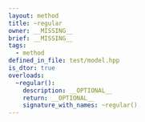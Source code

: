 ```yaml
---
layout: method
title: ~regular
owner: __MISSING__
brief: __MISSING__
tags:
  - method
defined_in_file: test/model.hpp
is_dtor: true
overloads:
  ~regular():
    description: __OPTIONAL__
    return: __OPTIONAL__
    signature_with_names: ~regular()
---
```


